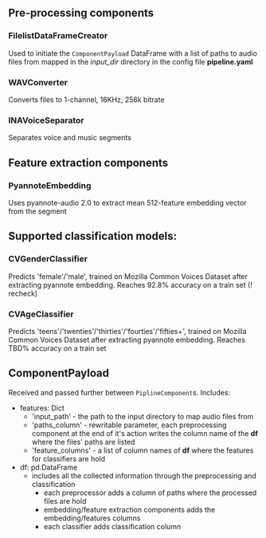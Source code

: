 
## Pre-processing components
### FilelistDataFrameCreator
Used to initiate the `ComponentPayload` DataFrame with a list of paths to audio files from mapped in the *input_dir* directory in the config file **pipeline.yaml**
### WAVConverter
Converts files to 1-channel, 16KHz, 256k bitrate
### INAVoiceSeparator
Separates voice and music segments
## Feature extraction components
### PyannoteEmbedding
Uses pyannote-audio 2.0 to extract mean 512-feature embedding vector from the segment

## Supported classification models:
### CVGenderClassifier
Predicts 'female'/'male', trained on Mozilla Common Voices Dataset after extracting pyannote embedding. 
Reaches 92.8% accuracy on a train set (! recheck)
### CVAgeClassifier
Predicts 'teens'/'twenties'/'thirties'/'fourties'/'fifties+', trained on Mozilla Common Voices Dataset after extracting pyannote embedding. 
Reaches TBD% accuracy on a train set


## ComponentPayload
Received and passed further between `PiplineComponent`s. Includes:
- features: Dict
  - 'input_path' - the path to the input directory to map audio files from
  - 'paths_column' - rewritable parameter, each preprocessing component at the end of it's action writes the column name of the **df** where the files' paths are listed
  - 'feature_columns' - a list of column names of **df** where the features for classifiers are hold
- df: pd.DataFrame
  - includes all the collected information through the preprocessing and classification
    - each preprocessor adds a column of paths where the processed files are hold
    - embedding/feature extraction components adds the embedding/features columns
    - each classifier adds classification column